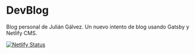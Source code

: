 # DevBlog

Blog personal de Julián Gálvez. Un nuevo intento de blog usando Gatsby y Netlify CMS.

[![Netlify Status](https://api.netlify.com/api/v1/badges/a8fbebca-0a88-45cc-8f70-b8df6c219899/deploy-status)](https://app.netlify.com/sites/juliangalvez/deploys)
